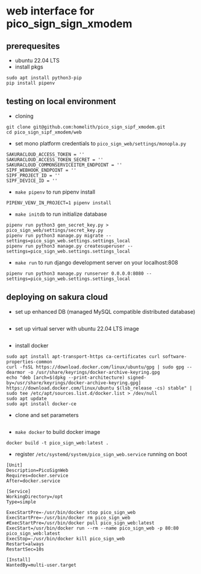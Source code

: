 # web interface for pico\_sign\_sign\_xmodem

## prerequesites

- ubuntu 22.04 LTS
- install pkgs

```
sudo apt install python3-pip
pip install pipenv
```

## testing on local environment

- cloning

```
git clone git@github.com:homelith/pico_sign_sipf_xmodem.git
cd pico_sign_sipf_xmodem/web
```

- set mono platform credentials to `pico_sign_web/settings/monopla.py`

```
SAKURACLOUD_ACCESS_TOKEN = ''
SAKURACLOUD_ACCESS_TOKEN_SECRET = ''
SAKURACLOUD_COMMONSERVICEITEM_ENDPOINT = ''
SIPF_WEBHOOK_ENDPOINT = ''
SIPF_PROJECT_ID = ''
SIPF_DEVICE_ID = ''
```

- `make pipenv` to run pipenv install

```
PIPENV_VENV_IN_PROJECT=1 pipenv install
```

- `make initdb` to run initialize database

```
pipenv run python3 gen_secret_key.py > pico_sign_web/settings/secret_key.py
pipenv run python3 manage.py migrate --settings=pico_sign_web.settings.settings_local
pipenv run python3 manage.py createsuperuser --settings=pico_sign_web.settings.settings_local
```

- `make run` to run django development server on your localhost:808

```
pipenv run python3 manage.py runserver 0.0.0.0:8080 --settings=pico_sign_web.settings.settings_local
```

## deploying on sakura cloud

- set up enhanced DB (managed MySQL compatible distributed database)

```

```

- set up virtual server with ubuntu 22.04 LTS image

```
```

- install docker

```
sudo apt install apt-transport-https ca-certificates curl software-properties-common
curl -fsSL https://download.docker.com/linux/ubuntu/gpg | sudo gpg --dearmor -o /usr/share/keyrings/docker-archive-keyring.gpg
echo "deb [arch=$(dpkg --print-architecture) signed-by=/usr/share/keyrings/docker-archive-keyring.gpg] https://download.docker.com/linux/ubuntu $(lsb_release -cs) stable" | sudo tee /etc/apt/sources.list.d/docker.list > /dev/null
sudo apt update
sudo apt install docker-ce
```

- clone and set parameters

```
```

- `make docker` to build docker image

```
docker build -t pico_sign_web:latest .
```

- register `/etc/systemd/system/pico_sign_web.service` running on boot

```
[Unit]
Description=PicoSignWeb
Requires=docker.service
After=docker.service

[Service]
WorkingDirectory=/opt
Type=simple

ExecStartPre=-/usr/bin/docker stop pico_sign_web
ExecStartPre=-/usr/bin/docker rm pico_sign_web
#ExecStartPre=/usr/bin/docker pull pico_sign_web:latest
ExecStart=/usr/bin/docker run --rm --name pico_sign_web -p 80:80 pico_sign_web:latest
ExecStop=-/usr/bin/docker kill pico_sign_web
Restart=always
RestartSec=10s

[Install]
WantedBy=multi-user.target
```
